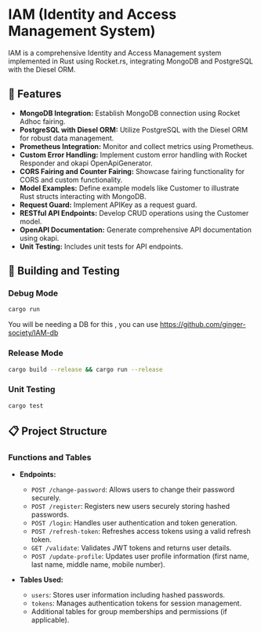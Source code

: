 # IAM (Identity and Access Management System)

IAM is a comprehensive Identity and Access Management system implemented in Rust using Rocket.rs, integrating MongoDB and PostgreSQL with the Diesel ORM.

## 🚀 Features

- **MongoDB Integration:** Establish MongoDB connection using Rocket Adhoc fairing.
- **PostgreSQL with Diesel ORM:** Utilize PostgreSQL with the Diesel ORM for robust data management.
- **Prometheus Integration:** Monitor and collect metrics using Prometheus.
- **Custom Error Handling:** Implement custom error handling with Rocket Responder and okapi OpenApiGenerator.
- **CORS Fairing and Counter Fairing:** Showcase fairing functionality for CORS and custom functionality.
- **Model Examples:** Define example models like Customer to illustrate Rust structs interacting with MongoDB.
- **Request Guard:** Implement APIKey as a request guard.
- **RESTful API Endpoints:** Develop CRUD operations using the Customer model.
- **OpenAPI Documentation:** Generate comprehensive API documentation using okapi.
- **Unit Testing:** Includes unit tests for API endpoints.

## 🔧 Building and Testing

### Debug Mode

```bash
cargo run
```

You will be needing a DB for this , you can use https://github.com/ginger-society/IAM-db

### Release Mode

```bash
cargo build --release && cargo run --release
```

### Unit Testing

```bash
cargo test
```

## 📋 Project Structure

### Functions and Tables

- **Endpoints:**
  - `POST /change-password`: Allows users to change their password securely.
  - `POST /register`: Registers new users securely storing hashed passwords.
  - `POST /login`: Handles user authentication and token generation.
  - `POST /refresh-token`: Refreshes access tokens using a valid refresh token.
  - `GET /validate`: Validates JWT tokens and returns user details.
  - `POST /update-profile`: Updates user profile information (first name, last name, middle name, mobile number).

- **Tables Used:**
  - `users`: Stores user information including hashed passwords.
  - `tokens`: Manages authentication tokens for session management.
  - Additional tables for group memberships and permissions (if applicable).


